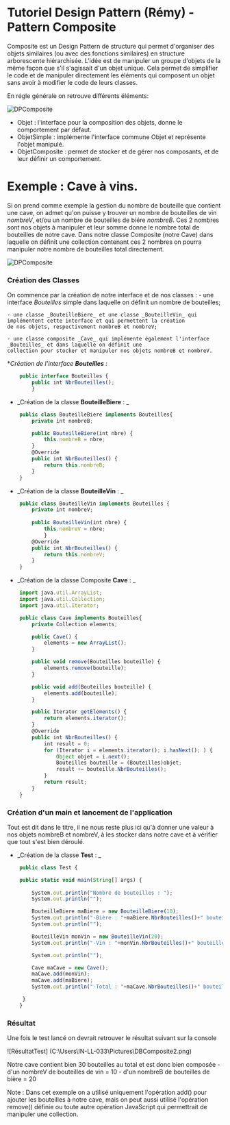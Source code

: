 # Tutoriel Design Pattern (Rémy) - Pattern Composite

Composite est un Design Pattern de structure qui permet d'organiser des objets similaires
(ou avec des fonctions similaires) en structure arborescente hiérarchisée.
L'idée est de manipuler un groupe d'objets de la même façon que s'il s'agissait d'un objet unique.
Cela permet de simplifier le code et de manipuler directement les éléments qui composent un objet sans
avoir à modifier le code de leurs classes.

En régle générale on retrouve différents éléments: 

![DPComposite](C:\Users\IN-LL-033\Pictures\DPComposite2.png " Modèle général du DP Composite ")

- Objet : l'interface pour la composition des objets, donne le comportement par défaut.
- ObjetSimple : implémente l'interface commune Objet et représente l'objet manipulé.
- ObjetComposite : permet de stocker et de gérer nos composants, et de leur définir un comportement.
 
# Exemple : Cave à vins.

Si on prend comme exemple la gestion du nombre de bouteille que contient une cave, on admet qu'on puisse y trouver
un nombre de bouteilles de vin _nombreV_, et/ou un nombre de bouteilles de biére _nombreB_.
Ces 2 nombres sont nos objets à manipuler et leur somme donne le nombre total de bouteilles de notre cave.
Dans notre classe Composite (notre Cave) dans laquelle on définit une collection contenant ces 2 nombres on pourra
manipuler notre nombre de bouteilles total directement.

![DPComposite](C:\Users\IN-LL-033\Pictures\DPComposite13215.png " Diagramme de classes Cave à Vins")

### Création des Classes

On commence par la création de notre interface et de nos classes : 
	- une interface _Bouteilles_ simple dans laquelle on définit un nombre de bouteilles;
	
	- une classe _BouteilleBiere_ et une classe _BouteilleVin_ qui implémentent cette interface et qui permettent la création 
	de nos objets, respectivement nombreB et nombreV;

	- une classe composite _Cave_ qui implémente également l'interface _Bouteilles_ et dans laquelle on définit une
	collection pour stocker et manipuler nos objets nombreB et nombreV.

 *_Création de l'interface **Bouteilles** :_   	

```javascript
    public interface Bouteilles {
		public int NbrBouteilles();
		}
```

* _Création de la classe **BouteilleBiere** : _

```javascript
    public class BouteilleBiere implements Bouteilles{
		private int nombreB;

		public BouteilleBiere(int nbre) {
			this.nombreB = nbre;
		}
		@Override
		public int NbrBouteilles() {
			return this.nombreB;
		}
    }
```

* _Création de la classe **BouteilleVin** : _

```javascript
	public class BouteilleVin implements Bouteilles {
		private int nombreV;
	
		public BouteilleVin(int nbre) {
			this.nombreV = nbre;
			}
		@Override
		public int NbrBouteilles() {
			return this.nombreV;
		}
	}
```

* _Création de la classe Composite **Cave** : _

```javascript
	import java.util.ArrayList;
	import java.util.Collection;
	import java.util.Iterator;

	public class Cave implements Bouteilles{
		private Collection elements;

		public Cave() {
			elements = new ArrayList();
		}

		public void remove(Bouteilles bouteille) {
			elements.remove(bouteille);
		}

		public void add(Bouteilles bouteille) {
			elements.add(bouteille);
		}

		public Iterator getElements() {
			return elements.iterator();
		}
		@Override
		public int NbrBouteilles() {
			int result = 0;
			for (Iterator i = elements.iterator(); i.hasNext(); ) {
				Object objet = i.next();
				Bouteilles bouteille = (Bouteilles)objet;
				result += bouteille.NbrBouteilles();
			}
			return result;
		}
	}
```

### Création d'un main et lancement de l'application

Tout est dit dans le titre, il ne nous reste plus ici qu'à donner une valeur à nos objets nombreB et nombreV, 
à les stocker dans notre cave et à vérifier que tout s'est bien déroulé.

* _Création de la classe **Test** : _

```javascript
	public class Test {

	public static void main(String[] args) {
		
		System.out.println("Nombre de bouteilles : ");
		System.out.println("");

		BouteilleBiere maBiere = new BouteilleBiere(10);
		System.out.println("-Bière : "+maBiere.NbrBouteilles()+" bouteilles");
		System.out.println("");

		BouteilleVin monVin = new BouteilleVin(20);
		System.out.println("-Vin : "+monVin.NbrBouteilles()+" bouteilles");

		System.out.println("");

		Cave maCave = new Cave();
		maCave.add(monVin);
		maCave.add(maBiere);
		System.out.println("-Total : "+maCave.NbrBouteilles()+" bouteilles");

	 }
	}
```
	
### Résultat

Une fois le test lancé on devrait retrouver le résultat suivant sur la console

![RésultatTest] (C:\Users\IN-LL-033\Pictures\DBComposite2.png)

Notre cave contient bien 30 bouteilles au total et est donc bien composée
	- d'un nombreV de bouteilles de vin = 10 
	- d'un nombreB de bouteilles de bière = 20
	
Note : Dans cet exemple on a utilisé uniquement l'opération add() pour ajouter les bouteilles à notre cave, 
mais on peut aussi utilisé l'opération remove() définie ou toute autre opération JavaScript qui permettrait 
de manipuler une collection.
